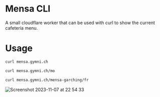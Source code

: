 # Mensa CLI

A small cloudflare worker that can be used with curl to show the current cafeteria menu.

# Usage

```sh
curl mensa.gymni.ch

curl mensa.gymni.ch/mo

curl mensa.gymni.ch/mensa-garching/fr
```

![Screenshot 2023-11-07 at 22 54 33](https://github.com/tgymnich/mensa/assets/7985149/c67cb686-e704-428b-a839-f59eb9fd6997)
